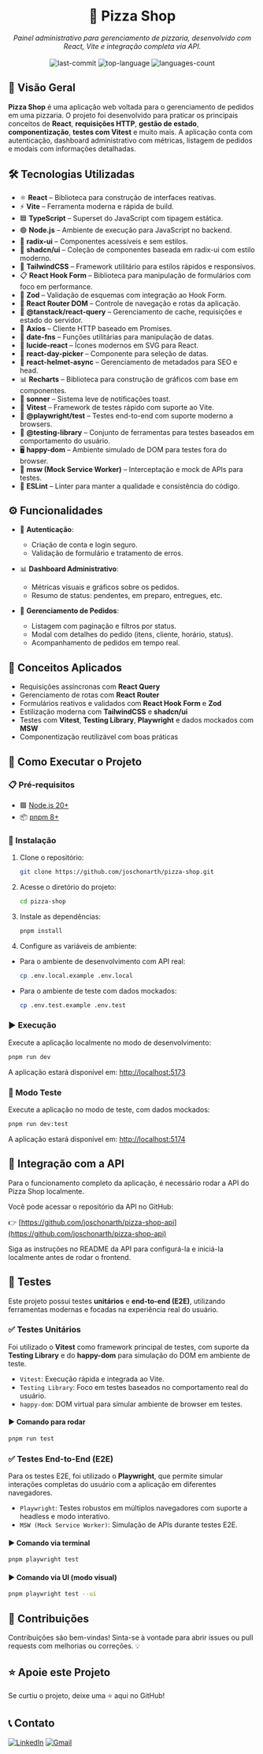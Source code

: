 <h1 align="center">🍕 Pizza Shop</h1>

<p align="center"><i>Painel administrativo para gerenciamento de pizzaria, desenvolvido com React, Vite e integração completa via API.</i>
  <br/><br/>
  <img src="https://img.shields.io/github/last-commit/joschonarth/pizzashop-web?style=for-the-badge&color=EC003F&labelColor=1C1E26" alt="last-commit">
  <img src="https://img.shields.io/github/languages/top/joschonarth/pizzashop-web?style=for-the-badge&color=EC003F&labelColor=1C1E26" alt="top-language">
  <img src="https://img.shields.io/github/languages/count/joschonarth/pizzashop-web?style=for-the-badge&color=EC003F&labelColor=1C1E26" alt="languages-count">
</p>

## 📖 Visão Geral

**Pizza Shop** é uma aplicação web voltada para o gerenciamento de pedidos em uma pizzaria. O projeto foi desenvolvido para praticar os principais conceitos de **React**, **requisições HTTP**, **gestão de estado**, **componentização**, **testes com Vitest** e muito mais. A aplicação conta com autenticação, dashboard administrativo com métricas, listagem de pedidos e modais com informações detalhadas.

## 🛠️ Tecnologias Utilizadas

- ⚛️ **React** – Biblioteca para construção de interfaces reativas.
- ⚡ **Vite** – Ferramenta moderna e rápida de build.
- 🟦 **TypeScript** – Superset do JavaScript com tipagem estática.
- 🟢 **Node.js** – Ambiente de execução para JavaScript no backend.
- 🧩 **radix-ui** – Componentes acessíveis e sem estilos.
- 💅 **shadcn/ui** – Coleção de componentes baseada em radix-ui com estilo moderno.
- 🎨 **TailwindCSS** – Framework utilitário para estilos rápidos e responsivos.
- 📋 **React Hook Form** – Biblioteca para manipulação de formulários com foco em performance.
- 💎 **Zod** – Validação de esquemas com integração ao Hook Form.
- 🔁 **React Router DOM** – Controle de navegação e rotas da aplicação.
- 🔄 **@tanstack/react-query** – Gerenciamento de cache, requisições e estado do servidor.
- 🔌 **Axios** – Cliente HTTP baseado em Promises.
- 📅 **date-fns** – Funções utilitárias para manipulação de datas.
- 🧠 **lucide-react** – Ícones modernos em SVG para React.
- 📆 **react-day-picker** – Componente para seleção de datas.
- 🔖 **react-helmet-async** – Gerenciamento de metadados para SEO e head.
- 📊 **Recharts** – Biblioteca para construção de gráficos com base em componentes.
- 🔔 **sonner** – Sistema leve de notificações toast.
- 🧪 **Vitest** – Framework de testes rápido com suporte ao Vite.
- 🧪 **@playwright/test** – Testes end-to-end com suporte moderno a browsers.
- 🧪 **@testing-library** – Conjunto de ferramentas para testes baseados em comportamento do usuário.
- 🖥️ **happy-dom** – Ambiente simulado de DOM para testes fora do browser.
- 🧪 **msw (Mock Service Worker)** – Interceptação e mock de APIs para testes.
- 🧹 **ESLint** – Linter para manter a qualidade e consistência do código.

## ⚙️ Funcionalidades

- 🔐 **Autenticação**:
  - Criação de conta e login seguro.
  - Validação de formulário e tratamento de erros.

- 📊 **Dashboard Administrativo**:
  - Métricas visuais e gráficos sobre os pedidos.
  - Resumo de status: pendentes, em preparo, entregues, etc.

- 🧾 **Gerenciamento de Pedidos**:
  - Listagem com paginação e filtros por status.
  - Modal com detalhes do pedido (itens, cliente, horário, status).
  - Acompanhamento de pedidos em tempo real.

## 🧠 Conceitos Aplicados

- Requisições assíncronas com **React Query**
- Gerenciamento de rotas com **React Router**
- Formulários reativos e validados com **React Hook Form** e **Zod**
- Estilização moderna com **TailwindCSS** e **shadcn/ui**
- Testes com **Vitest**, **Testing Library**, **Playwright** e dados mockados com **MSW**
- Componentização reutilizável com boas práticas

## 🚀 Como Executar o Projeto

### 📋 Pré-requisitos

- 🟩 [Node.js 20+](https://nodejs.org/)
- 📦 [pnpm 8+](https://pnpm.io/)

### 🔧 Instalação

1. Clone o repositório:

    ```bash
    git clone https://github.com/joschonarth/pizza-shop.git
    ```

2. Acesse o diretório do projeto:

    ```bash
    cd pizza-shop
    ```

3. Instale as dependências:

    ```bash
    pnpm install
    ```

4. Configure as variáveis de ambiente:

  - Para o ambiente de desenvolvimento com API real:
  
    ```bash
    cp .env.local.example .env.local
    ```

  - Para o ambiente de teste com dados mockados:

    ```bash
    cp .env.test.example .env.test
    ```

### ▶️ Execução

Execute a aplicação localmente no modo de desenvolvimento:

```bash
pnpm run dev
```

A aplicação estará disponível em: [http://localhost:5173](http://localhost:5173)

### 🧪 Modo Teste

Execute a aplicação no modo de teste, com dados mockados:

```bash
pnpm run dev:test
```

A aplicação estará disponível em: [http://localhost:5174](http://localhost:5174)

## 🔗 Integração com a API

Para o funcionamento completo da aplicação, é necessário rodar a API do Pizza Shop localmente.

Você pode acessar o repositório da API no GitHub:

👉 [https://github.com/joschonarth/pizza-shop-api](https://github.com/joschonarth/pizza-shop-api)

Siga as instruções no README da API para configurá-la e iniciá-la localmente antes de rodar o frontend.

## 🧪 Testes

Este projeto possui testes **unitários** e **end-to-end (E2E)**, utilizando ferramentas modernas e focadas na experiência real do usuário.

### ✅ Testes Unitários

Foi utilizado o **Vitest** como framework principal de testes, com suporte da **Testing Library** e do **happy-dom** para simulação do DOM em ambiente de teste.

- `Vitest`: Execução rápida e integrada ao Vite.
- `Testing Library`: Foco em testes baseados no comportamento real do usuário.
- `happy-dom`: DOM virtual para simular ambiente de browser em testes.

#### ▶️ Comando para rodar

```bash
pnpm run test
```

### ✅ Testes End-to-End (E2E)

Para os testes E2E, foi utilizado o **Playwright**, que permite simular interações completas do usuário com a aplicação em diferentes navegadores.

- `Playwright`: Testes robustos em múltiplos navegadores com suporte a headless e modo interativo.
- `MSW (Mock Service Worker)`: Simulação de APIs durante testes E2E.

#### ▶️ Comando via terminal

```bash
pnpm playwright test
```

#### ▶️ Comando via UI (modo visual)

```bash
pnpm playwright test --ui
```

## 🤝 Contribuições

Contribuições são bem-vindas! Sinta-se à vontade para abrir issues ou pull requests com melhorias ou correções. 💡

## ⭐ Apoie este Projeto

Se curtiu o projeto, deixe uma ⭐ aqui no GitHub!

## 📞 Contato

[![LinkedIn](https://img.shields.io/badge/LinkedIn-0077B5?style=for-the-badge&logo=linkedin&logoColor=white)](https://www.linkedin.com/in/joschonarth/)
[![Gmail](https://img.shields.io/badge/Gmail-D14836?style=for-the-badge&logo=gmail&logoColor=white)](mailto:joschonarth@gmail.com)

